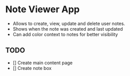 # Note Viewer App

-   Allows to create, view, update and delete user notes.
-   Shows when the note was created and last updated
-   Can add color context to notes for better visibility

## TODO

-   [] Create main content page
-   [] Create note box
